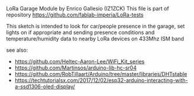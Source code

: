   LoRa Garage Module by Enrico Gallesio (IZ1ZCK)
  This file is part of repository https://github.com/fablab-imperia/LoRa-tests
  
  This sketch is intended to look for car/people presence in the garage, 
  set lights on if appropriate and sending presence conditions and temperature/humidity data 
  to nearby LoRa devices on 433Mhz ISM band
  
  see also:
  * https://github.com/Heltec-Aaron-Lee/WiFi_Kit_series
  * https://github.com/Martinsos/arduino-lib-hc-sr04
  * https://github.com/RobTillaart/Arduino/tree/master/libraries/DHTstable
  * https://techtutorialsx.com/2017/12/02/esp32-arduino-interacting-with-a-ssd1306-oled-display/
